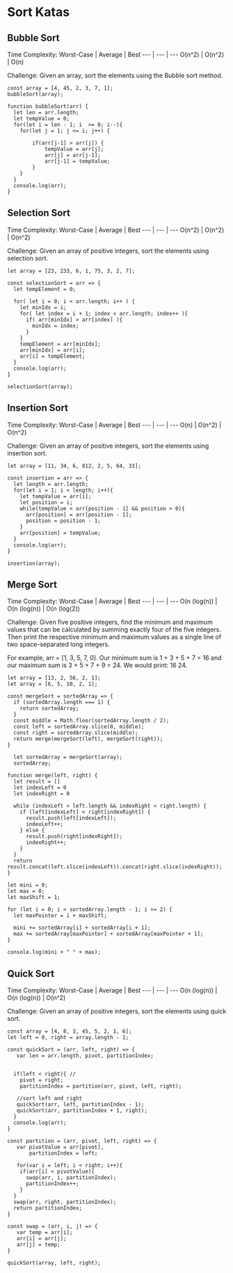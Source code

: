 # Sort Katas
## Bubble Sort
Time Complexity:
Worst-Case | Average | Best
--- | --- | ---
O(n^2) | O(n^2) | O(n)

Challenge:
Given an array, sort the elements using the Bubble sort method.

```
const array = [4, 45, 2, 3, 7, 1];
bubbleSort(array);

function bubbleSort(arr) {
  let len = arr.length;
  let tempValue = 0;
  for(let i = len - 1; i  >= 0; i--){
    for(let j = 1; j <= i; j++) {  
        
        if(arr[j-1] > arr[j]) {
            tempValue = arr[j];
            arr[j] = arr[j-1];
            arr[j-1] = tempValue;
        }
    }
  }
  console.log(arr);
}
```

## Selection Sort
Time Complexity:
Worst-Case | Average | Best
--- | --- | ---
O(n^2) | O(n^2) | O(n^2)

Challenge:
Given an array of positive integers, sort the elements using selection sort.
```
let array = [23, 233, 6, 1, 75, 3, 2, 7];

const selectionSort = arr => {
  let tempElement = 0;
  
  for( let i = 0; i < arr.length; i++ ) {
    let minIdx = i;
    for( let index = i + 1; index < arr.length; index++ ){
      if( arr[minIdx] > arr[index] ){
        minIdx = index;
      }
    }
    tempElement = arr[minIdx];
    arr[minIdx] = arr[i];
    arr[i] = tempElement;
  }  
  console.log(arr);
}

selectionSort(array);
```

## Insertion Sort
Time Complexity:
Worst-Case | Average | Best
--- | --- | ---
O(n) | O(n^2) | O(n^2)

Challenge:
Given an array of positive integers, sort the elements using insertion sort.
```
let array = [11, 34, 6, 812, 2, 5, 64, 33];

const insertion = arr => {
  let length = arr.length;
  for(let i = 1; i < length; i++){
    let tempValue = arr[i];
    let position = i;
    while(tempValue < arr[position - 1] && position > 0){
      arr[position] = arr[position - 1];
      position = position - 1;
    }
    arr[position] = tempValue;
  }
  console.log(arr);
}

insertion(array);
```
## Merge Sort
Time Complexity:
Worst-Case | Average | Best
--- | --- | ---
O(n (log(n)) | O(n (log(n)) | O(n (log(2))

Challenge:
Given five positive integers, find the minimum and maximum values that can be calculated by summing exactly four of the five integers. Then print the respective minimum and maximum values as a single line of two space-separated long integers.

For example, arr = [1, 3, 5, 7, 0]. Our minimum sum is 1 + 3 + 5 + 7 = 16 and our maximum sum is 3 + 5 + 7 + 9 = 24. We would print: 16 24.
```
let array = [13, 2, 56, 2, 1];
let array = [6, 5, 10, 2, 1];

const mergeSort = sortedArray => {
  if (sortedArray.length === 1) {
    return sortedArray;
  }
  const middle = Math.floor(sortedArray.length / 2);
  const left = sortedArray.slice(0, middle);
  const right = sortedArray.slice(middle); 
  return merge(mergeSort(left), mergeSort(right));
}

  let sortedArray = mergeSort(array);
  sortedArray;

function merge(left, right) {
  let result = []
  let indexLeft = 0
  let indexRight = 0

  while (indexLeft < left.length && indexRight < right.length) {
    if (left[indexLeft] < right[indexRight]) {
      result.push(left[indexLeft]);
      indexLeft++;
    } else {
      result.push(right[indexRight]);
      indexRight++;
    }
  }
  return result.concat(left.slice(indexLeft)).concat(right.slice(indexRight));
}

let mini = 0;
let max = 0;
let maxShift = 1;

for (let i = 0; i < sortedArray.length - 1; i += 2) {
  let maxPointer = i + maxShift;

  mini += sortedArray[i] + sortedArray[i + 1];
  max += sortedArray[maxPointer] + sortedArray[maxPointer + 1];
}

console.log(mini + " " + max);
```


## Quick Sort
Time Complexity:
Worst-Case | Average | Best
--- | --- | ---
O(n (log(n)) | O(n (log(n)) | O(n^2)

Challenge:
Given an array of positive integers, sort the elements using quick sort.
```
const array = [4, 8, 3, 45, 5, 2, 1, 6];
let left = 0, right = array.length - 1;

const quickSort = (arr, left, right) => {
   var len = arr.length, pivot, partitionIndex;


  if(left < right){ // 
    pivot = right;
    partitionIndex = partition(arr, pivot, left, right);
    
   //sort left and right
   quickSort(arr, left, partitionIndex - 1);
   quickSort(arr, partitionIndex + 1, right);
  }
  console.log(arr);
}

const partition = (arr, pivot, left, right) => {
   var pivotValue = arr[pivot],
       partitionIndex = left;

   for(var i = left; i < right; i++){
    if(arr[i] < pivotValue){
      swap(arr, i, partitionIndex);
      partitionIndex++;
    }
  }
  swap(arr, right, partitionIndex);
  return partitionIndex;
}

const swap = (arr, i, j) => {
   var temp = arr[i];
   arr[i] = arr[j];
   arr[j] = temp;
}

quickSort(array, left, right);
```